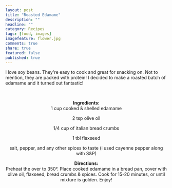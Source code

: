 ```yaml
---
layout: post
title: "Roasted Edamame"
description: ""
headline: ""
category: Recipes
tags: [food, images]
imagefeature: flower.jpg
comments: true
share: true
featured: false
published: true
---
```


I love soy beans. They're easy to cook and great for snacking on. Not to mention, they are packed with protein! I decided to make a roasted batch of edamame and it turned out fantastic!

&nbsp;
<center><img src="http://i1208.photobucket.com/albums/cc370/apegg23/P1010336_zpsf73d1428.jpg" alt="" /></center>
<center><b>Ingredients:</b></center>
<center>1 cup cooked &amp; shelled edamame

2 tsp olive oil

1/4 cup of italian bread crumbs

1 tbl flaxseed

salt, pepper, and any other spices to taste (i used cayenne pepper along with S&amp;P)</center>
<center><b>Directions:</b></center>
<center>Preheat the over to 350°. Place cooked edamame in a bread pan, cover with olive oil, flaxseed, bread crumbs &amp; spices. Cook for 15-20 minutes, or until mixture is golden. Enjoy!</center><center><a class="pin-it-button" href="http://pinterest.com/pin/create/button/?url=http%3A%2F%2Fwww.andreabiethman%2F2013%2F01%2F07%2Froasted-edamame&amp;media=http%3A%2F%2Fi1208.photobucket.com%2Falbums%2Fcc370%2Fapegg23%2FP1010336_zpsf73d1428.jpg&amp;description=Roasted%20Edamame!"><img title="Pin It" src="//assets.pinterest.com/images/PinExt.png" alt="" border="0" /></a></center>